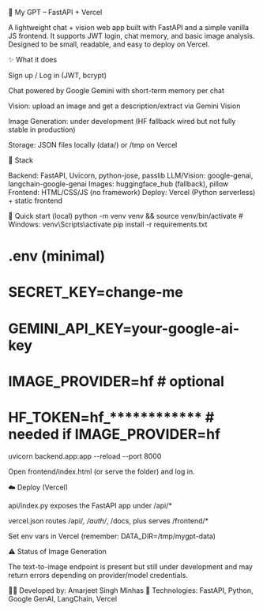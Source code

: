🤖 My GPT – FastAPI + Vercel

A lightweight chat + vision web app built with FastAPI and a simple vanilla JS frontend. It supports JWT login, chat memory, and basic image analysis. Designed to be small, readable, and easy to deploy on Vercel.

✨ What it does

Sign up / Log in (JWT, bcrypt)

Chat powered by Google Gemini with short-term memory per chat

Vision: upload an image and get a description/extract via Gemini Vision

Image Generation: under development (HF fallback wired but not fully stable in production)

Storage: JSON files locally (data/) or /tmp on Vercel

🧰 Stack

Backend: FastAPI, Uvicorn, python-jose, passlib
LLM/Vision: google-genai, langchain-google-genai
Images: huggingface_hub (fallback), pillow
Frontend: HTML/CSS/JS (no framework)
Deploy: Vercel (Python serverless) + static frontend

🚀 Quick start (local)
python -m venv venv && source venv/bin/activate  # Windows: venv\Scripts\activate
pip install -r requirements.txt

# .env (minimal)
# SECRET_KEY=change-me
# GEMINI_API_KEY=your-google-ai-key
# IMAGE_PROVIDER=hf        # optional
# HF_TOKEN=hf_************ # needed if IMAGE_PROVIDER=hf
uvicorn backend.app:app --reload --port 8000


Open frontend/index.html (or serve the folder) and log in.

☁️ Deploy (Vercel)

api/index.py exposes the FastAPI app under /api/*

vercel.json routes /api/*, /auth/*, /docs, plus serves /frontend/*

Set env vars in Vercel (remember: DATA_DIR=/tmp/mygpt-data)

⚠️ Status of Image Generation

The text-to-image endpoint is present but still under development and may return errors depending on provider/model credentials.

👨‍💻 Developed by: Amarjeet Singh Minhas
📁 Technologies: FastAPI, Python, Google GenAI, LangChain, Vercel
